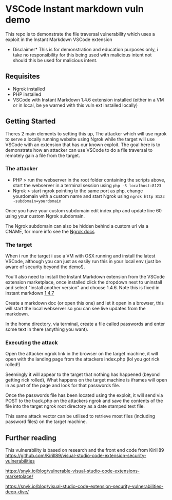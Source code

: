 # VSCode Instant markdown vuln demo 
This repo is to demonstrate the file traversal vulnerability which uses a exploit in the Instant Markdown VSCode extension 

* Disclaimer* This is for demonstration and education purposes only, i take no responsibility for this being used with malicious intent not should this be used for malicious intent. 

## Requisites 
- Ngrok installed 
- PHP installed
- VSCode with Instant Markdown 1.4.6 extension installed (either in a VM or in local, be ye warned with this vuln ext installed locally) 

## Getting Started 
Theres 2 main elements to setting this up, The attacker which will use ngrok to serve a locally running website using Ngrok while the target will use VSCode with an extension that has our known exploit. The goal here is to demonstrate how an attacker can use VSCode to do a file traversal to remotely gain a file from the target. 

### The attacker
- PHP > run the webserver in the root folder containing the scripts above, start the webserver in a terminal session using `php -S localhost:8123`
- Ngrok > start ngrok pointing to the same port as php, change yourdomain with a custom name and start Ngrok using `ngrok http 8123 -subdomain=yourdomain` 

Once you have your custom subdomain edit index.php and update line 60 using your custom Ngrok subdomain. 

The Ngrok subdomain can also be hidden behind a custom url via a CNAME, for more info see the [Ngrok docs](https://ngrok.com/docs)

### The target 
When i run the target i use a VM with OSX running and install the latest VSCode, although you can just as easily run this in your local env (just be aware of security beyond the demo!).

You'll also need to install the Instant Markdown extension from the VSCode extension marketplace, once installed click the dropdown next to uninstall and select "install another version" and choose 1.4.6. Note this is fixed in instant markdown [1.4.7](https://github.com/dbankier/vscode-instant-markdown/commit/a7701721c8ba33f45baec635a38447f63e4520ce)

Create a markdown doc (or open this one) and let it open in a browser, this will start the local webserver so you can see live updates from the markdown.

In the home directory, via terminal, create a file called passwords and enter some text in there (anything you want). 

### Executing the attack 
Open the attacker ngrok link in the browser on the target machine, it will open with the landing page from the attackers index.php (lol you got rick rolled!)

Seemingly it will appear to the target that nothing has happened (beyond getting rick rolled), What happens on the target machine is iframes will open in as part of the page and look for that passwords file. 

Once the passwords file has been located using the exploit, it will send via POST to the track.php on the attackers ngrok and save the contents of the file into the target ngrok root directory as a date stamped text file.

This same attack vector can be utilised to retrieve most files (including password files) on the target machine. 

## Further reading 

This vulnerability is based on research and the front end code from Kirill89 https://github.com/Kirill89/visual-studio-code-extension-security-vulnerabilities

https://snyk.io/blog/vulnerable-visual-studio-code-extensions-marketplace/

https://snyk.io/blog/visual-studio-code-extension-security-vulnerabilities-deep-dive/

